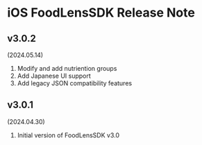 # iOS FoodLensSDK Release Note

## v3.0.2
(2024.05.14)
1. Modify and add nutriention groups
2. Add Japanese UI support
3. Add legacy JSON compatibility features

## v3.0.1
(2024.04.30)
1. Initial version of FoodLensSDK v3.0
